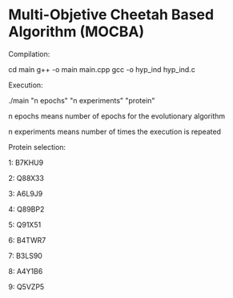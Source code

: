 # Multi-Objetive Cheetah Based Algorithm (MOCBA)


Compilation: 

cd main
g++ -o main main.cpp
gcc -o hyp_ind hyp_ind.c

Execution:

./main "n epochs" "n experiments" "protein"

n epochs means number of epochs for the evolutionary algorithm

n experiments means number of times the execution is repeated

Protein selection:

1: B7KHU9

2: Q88X33

3: A6L9J9

4: Q89BP2

5: Q91X51

6: B4TWR7

7: B3LS90

8: A4Y1B6

9: Q5VZP5
